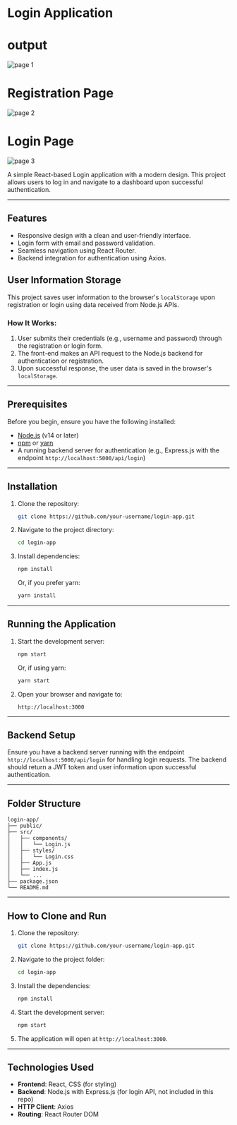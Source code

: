 # Login Application

# output 

![page 1](https://github.com/user-attachments/assets/7a850f9b-fb0d-49c9-8366-37624f15578f)

# Registration Page
![page 2](https://github.com/user-attachments/assets/94398a82-64f7-4e5a-8e92-2c7cb8f932c3)

# Login Page
![page 3](https://github.com/user-attachments/assets/edffa10d-7234-4641-8220-5f3a5c60ebc7)


A simple React-based Login application with a modern design. This project allows users to log in and navigate to a dashboard upon successful authentication.

---

## Features

- Responsive design with a clean and user-friendly interface.
- Login form with email and password validation.
- Seamless navigation using React Router.
- Backend integration for authentication using Axios.
## User Information Storage

This project saves user information to the browser's `localStorage` upon registration or login using data received from Node.js APIs. 

### How It Works:
1. User submits their credentials (e.g., username and password) through the registration or login form.
2. The front-end makes an API request to the Node.js backend for authentication or registration.
3. Upon successful response, the user data is saved in the browser's `localStorage`.
---

## Prerequisites

Before you begin, ensure you have the following installed:

- [Node.js](https://nodejs.org/) (v14 or later)
- [npm](https://www.npmjs.com/) or [yarn](https://yarnpkg.com/)
- A running backend server for authentication (e.g., Express.js with the endpoint `http://localhost:5000/api/login`)

---

## Installation

1. Clone the repository:

   ```bash
   git clone https://github.com/your-username/login-app.git
   ```

2. Navigate to the project directory:

   ```bash
   cd login-app
   ```

3. Install dependencies:

   ```bash
   npm install
   ```

   Or, if you prefer yarn:

   ```bash
   yarn install
   ```

---

## Running the Application

1. Start the development server:

   ```bash
   npm start
   ```

   Or, if using yarn:

   ```bash
   yarn start
   ```

2. Open your browser and navigate to:

   ```
   http://localhost:3000
   ```

---

## Backend Setup

Ensure you have a backend server running with the endpoint `http://localhost:5000/api/login` for handling login requests. The backend should return a JWT token and user information upon successful authentication.

---

## Folder Structure

```
login-app/
├── public/
├── src/
│   ├── components/
│   │   └── Login.js
│   ├── styles/
│   │   └── Login.css
│   ├── App.js
│   ├── index.js
│   └── ...
├── package.json
└── README.md
```

---

## How to Clone and Run

1. Clone the repository:

   ```bash
   git clone https://github.com/your-username/login-app.git
   ```

2. Navigate to the project folder:

   ```bash
   cd login-app
   ```

3. Install the dependencies:

   ```bash
   npm install
   ```

4. Start the development server:

   ```bash
   npm start
   ```

5. The application will open at `http://localhost:3000`.

---

## Technologies Used

- **Frontend**: React, CSS (for styling)
- **Backend**: Node.js with Express.js (for login API, not included in this repo)
- **HTTP Client**: Axios
- **Routing**: React Router DOM
